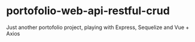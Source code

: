 # portofolio-web-api-restful-crud
Just another portofolio project, playing with Express, Sequelize and Vue + Axios
